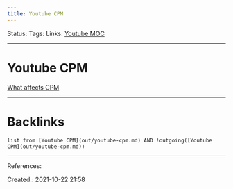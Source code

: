 ```yaml
---
title: Youtube CPM
---
```

Status: 
Tags: 
Links: [Youtube MOC](out/scripts/youtube-moc.md)	
___
# Youtube CPM
[What affects CPM](https://medium.com/menlo-office/youtube-cpm-of-over-20-5-simple-tips-to-make-more-money-on-youtube-2f98852d22b)
___
# Backlinks
```dataview
list from [Youtube CPM](out/youtube-cpm.md) AND !outgoing([Youtube CPM](out/youtube-cpm.md))
```
___
References:

Created:: 2021-10-22 21:58
